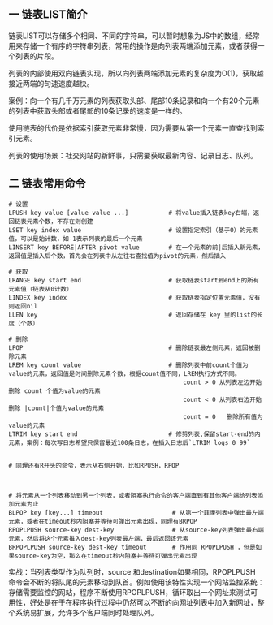 ## 一 链表LIST简介

链表LIST可以存储多个相同、不同的字符串，可以暂时想象为JS中的数组，经常用来存储一个有序的字符串列表，常用的操作是向列表两端添加元素，或者获得一个列表的片段。  

列表的内部使用双向链表实现，所以向列表两端添加元素的复杂度为O(1)，获取越接近两端的匀速速度越快。  

案例：向一个有几千万元素的列表获取头部、尾部10条记录和向一个有20个元素的列表中获取头部或者尾部的10条记录的速度是一样的。  

使用链表的代价是依据索引获取元素非常慢，因为需要从第一个元素一直查找到索引元素。  

列表的使用场景：社交网站的新鲜事，只需要获取最新内容、记录日志、队列。

## 二 链表常用命令

```
# 设置
LPUSH key value [value value ...]           # 将value插入链表key右端，返回链表元素个数，不存在则创建
LSET key index value		                # 设置指定索引（基于0）的元素值，可以是始计数，如-1表示列表的最后一个元素
LINSERT key BEFORE|AFTER pivot value        # 在一个元素的前|后插入新元素，返回值是插入后个数，首先会在列表中从左往右查找值为pivot的元素，然后插入

# 获取
LRANGE key start end                        # 获取链表start到end上的所有元素值（链表从0计数）
LINDEX key index                            # 获取链表指定位置元素值，没有则返回nil
LLEN key					                # 返回存储在 key 里的list的长度（个数）

# 删除
LPOP                                        # 删除链表最左侧元素，返回被删除元素
LREM key count value		                # 删除列表中前count个值为value的元素，返回值是时间删除元素个数，根据count值不同，LREM执行方式不同。
                                                count > 0 从列表左边开始删除 count 个值为value的元素
                                                count < 0 从列表右边开始删除 |count|个值为value的元素
                                                count = 0	删除所有值为value的元素
LTRIM key start end                         # 修剪列表,保留start-end的内元素，案例：每次写日志希望只保留最近100条日志，在插入日志后`LTRIM logs 0 99`


# 同理还有R开头的命令，表示从右侧开始，比如RPUSH，RPOP



# 将元素从一个列表移动到另一个列表，或者阻塞执行命令的客户端直到有其他客户端给列表添加元素为止
BLPOP key [key...] timeout                   # 从第一个菲康列表中弹出最左端元素，或者在timeout秒内阻塞并等待可弹出元素出现，同理有BRPOP
RPOPLPUSH source-key dest-key                # 从source-key列表弹出最右端元素，然后将这个元素推入dest-key列表最左端，最后返回该元素
BRPOPLPUSH source-key dest-key timeout       # 作用同 RPOPLPUSH ，但是如果source-key为空，那么在timeout秒内阻塞并等待可弹出元素出现
```

实战：当列表类型作为队列时，source 和destination如果相同，RPOPLPUSH 命令会不断的将队尾的元素移动到队首。例如使用该特性实现一个网站监控系统：存储需要监控的网站，程序不断使用RPOPLPUSH，循环取出一个网址来测试可用性，好处是在于在程序执行过程中仍然可以不断的向网址列表中加入新网址，整个系统易扩展，允许多个客户端同时处理队列。